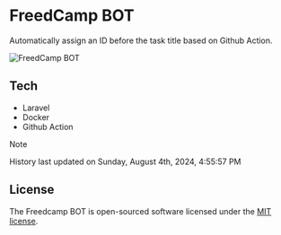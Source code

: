 # FreedCamp BOT

Automatically assign an ID before the task title based on Github Action.

![FreedCamp BOT](https://repository-images.githubusercontent.com/737932867/7d34798b-2680-471c-b089-a78a718d3d6a)

## Tech

- Laravel
- Docker
- Github Action

> [!NOTE]  
> History last updated on Sunday, August 4th, 2024, 4:55:57 PM

## License

The Freedcamp BOT is open-sourced software licensed under the [MIT license](https://opensource.org/licenses/MIT).
